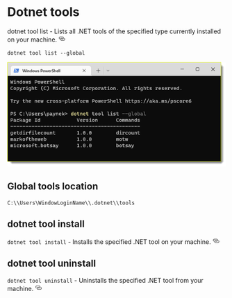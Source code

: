 # Dotnet tools

dotnet tool list - Lists all .NET tools of the specified type currently installed on your machine. [![](assets/Link_16x.png)](https://docs.microsoft.com/en-us/dotnet/core/tools/dotnet-tool-list)

```
dotnet tool list --global
```

![List Toold](assets/ListToold.png)

## Global tools location

```
C:\\Users\WindowLoginName\\.dotnet\\tools
```

## dotnet tool install

`dotnet tool install` - Installs the specified .NET tool on your machine. [![](assets/Link_16x.png)](https://docs.microsoft.com/en-us/dotnet/core/tools/dotnet-tool-install)

## dotnet tool uninstall

`dotnet tool uninstall` - Uninstalls the specified .NET tool from your machine.  [![](assets/Link_16x.png)](https://docs.microsoft.com/en-us/dotnet/core/tools/dotnet-tool-uninstall)
